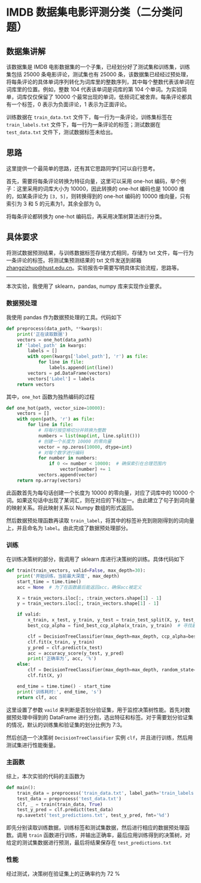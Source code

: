 # IMDB 数据集电影评测分类（二分类问题）

## 数据集讲解

该数据集是 IMDB 电影数据集的一个子集，已经划分好了测试集和训练集，训练集包括 25000 条电影评论，测试集也有 25000 条，该数据集已经经过预处理，将每条评论的具体单词序列转化为词库里的整数序列，其中每个整数代表该单词在词库里的位置。例如，整数 104 代表该单词是词库的第 104 个单词。为实验简单，词库仅仅保留了 10000 个最常出现的单词，低频词汇被舍弃。每条评论都具有一个标签，0 表示为负面评论，1 表示为正面评论。

训练数据在 `train_data.txt` 文件下，每一行为一条评论，训练集标签在 `train_labels.txt` 文件下，每一行为一条评论的标签；测试数据在 `test_data.txt` 文件下，测试数据标签未给出。
## 思路

这里提供一个最简单的思路，还有其它思路同学们可以自行思考。

首先，需要将每条评论转换为特征向量，这里可以采用 one-hot 编码，举个例子：这里采用的词库大小为 10000，因此转换的 one-hot 编码也是 10000 维的，如某条评论为 `[3, 5]`，则转换得到的 one-hot 编码的 10000 维向量，只有索引为 3 和 5 的元素为1，其余全部为 0。

将每条评论都转换为 one-hot 编码后，再采用决策树算法进行分类。

## 具体要求

将测试数据预测结果，与训练数据标签存储方式相同，存储为 txt 文件，每一行为一条评论的标签。将测试集预测结果的 txt 文件发送到邮箱 zhangzizhuo@hust.edu.cn。实验报告中需要写明具体实验流程，思路等。


---

本次实验，我使用了 sklearn，pandas, numpy 库来实现作业要求。

### 数据预处理

我使用 pandas 作为数据预处理的工具。代码如下

```python
def preprocess(data_path, **kwargs):
    print('正在读取数据')
    vectors = one_hot(data_path)
    if 'label_path' in kwargs:
        labels = []
        with open(kwargs['label_path'], 'r') as file:
            for line in file:
                labels.append(int(line))
        vectors = pd.DataFrame(vectors)
        vectors['Label'] = labels
    return vectors
```

其中，`one_hot` 函数为独热编码的过程

```python
def one_hot(path, vector_size=10000):
    vectors = []
    with open(path, 'r') as file:
        for line in file:
            # 将每行按空格切分并转换为整数
            numbers = list(map(int, line.split()))
            # 创建一个长度为 10000 的零向量
            vector = np.zeros(10000, dtype=int)
            # 对每个数字进行编码
            for number in numbers:
                if 0 <= number < 10000:  # 确保索引在合理范围内
                    vector[number] += 1
            vectors.append(vector)
    return np.array(vectors)
```

此函数首先为每句话创建一个长度为 10000 的零向量，对应了词库中的 10000 个词。如果这句话中出现了某词汇，则在对应的下标加一。由此建立了句子到词向量的映射关系。将此映射关系以 Numpy 数组的形式返回。

然后数据预处理函数再读取 `train_label`，将其中的标签补充到刚刚得到的词向量上，并且命名为 `label`。由此完成了数据预处理部分。


### 训练

在训练决策树的部分，我调用了 sklearn 库进行决策树的训练。具体代码如下

```python
def train(train_vectors, valid=False, max_depth=30):
    print('开始训练，当前最大深度', max_depth)
    start_time = time.time()
    acc = None  # 为了在函数最后能返回acc，确保acc被定义

    X = train_vectors.iloc[:, :train_vectors.shape[1] - 1]
    y = train_vectors.iloc[:, train_vectors.shape[1] - 1]

    if valid:
        x_train, x_test, y_train, y_test = train_test_split(X, y, test_size=0.3, random_state=42)
        best_ccp_alpha = find_best_ccp_alpha(x_train, y_train)  # 寻找最佳ccp_alpha值

        clf = DecisionTreeClassifier(max_depth=max_depth, ccp_alpha=best_ccp_alpha, random_state=42)
        clf.fit(x_train, y_train)
        y_pred = clf.predict(x_test)
        acc = accuracy_score(y_test, y_pred)
        print('正确率为', acc, '%')
    else:
        clf = DecisionTreeClassifier(max_depth=max_depth, random_state=42)
        clf.fit(X, y)

    end_time = time.time() - start_time
    print('训练耗时:', end_time, 's')
    return clf, acc
```

这里设置了参数 `vaild` 来判断是否划分验证集，用于监控决策树性能。首先对数据预处理中得到的 DataFrame 进行分割，选出特征和标签。对于需要划分验证集的情况，默认的训练集和验证集的划分比例为 7:3。


然后创造一个决策树 `DecisionTreeClassifier` 实例 `clf`，并且进行训练，然后用测试集进行性能衡量。

### 主函数

综上，本次实验的代码的主函数为

```python
def main():
    train_data = preprocess('train_data.txt', label_path='train_labels.txt')
    test_data = preprocess('test_data.txt')
    clf, _ = train(train_data, True)
    test_y_pred = clf.predict(test_data)
    np.savetxt('test_predictions.txt', test_y_pred, fmt='%d')
```

即先分别读取训练数据，训练标签和测试集数据，然后进行相应的数据预处理函数。调用 `train` 函数进行训练，并输出正确率，最后应用训练得到的决策树，对给定的测试集数据进行预测，最后将结果保存在 `test_predictions.txt`


### 性能

经过测试，决策树在验证集上的正确率约为 72 %